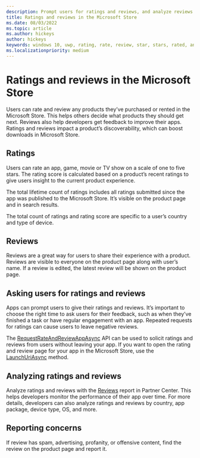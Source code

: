 ```yaml
---
description: Prompt users for ratings and reviews, and analyze reviews provided by users
title: Ratings and reviews in the Microsoft Store
ms.date: 08/03/2022
ms.topic: article
ms.author: hickeys
author: hickeys
keywords: windows 10, uwp, rating, rate, review, star, stars, rated, analyze
ms.localizationpriority: medium
---
```


# Ratings and reviews in the Microsoft Store

Users can rate and review any products they’ve purchased or rented in the Microsoft Store. This helps others decide what products they should get next. Reviews also help developers get feedback to improve their apps. Ratings and reviews impact a product’s discoverability, which can boost downloads in Microsoft Store.

## Ratings

Users can rate an app, game, movie or TV show on a scale of one to five stars. The rating score is calculated based on a product’s recent ratings to give users insight to the current product experience.

The total lifetime count of ratings includes all ratings submitted since the app was published to the Microsoft Store. It’s visible on the product page and in search results.

The total count of ratings and rating score are specific to a user’s country and type of device.

## Reviews

Reviews are a great way for users to share their experience with a product. Reviews are visible to everyone on the product page along with user’s name. If a review is edited, the latest review will be shown on the product page.

## Asking users for ratings and reviews

Apps can prompt users to give their ratings and reviews. It’s important to choose the right time to ask users for their feedback, such as when they’ve finished a task or have regular engagement with an app. Repeated requests for ratings can cause users to leave negative reviews.  

The [RequestRateAndReviewAppAsync](/windows/uwp/monetize/request-ratings-and-reviews#show-a-rating-and-review-dialog-in-your-app) API can be used to solicit ratings and reviews from users without leaving your app. If you want to open the rating and review page for your app in the Microsoft Store, use the [LaunchUriAsync](/windows/uwp/monetize/request-ratings-and-reviews#launch-the-rating-and-review-page-for-your-app-in-the-store) method.

## Analyzing ratings and reviews

Analyze ratings and reviews with the [Reviews](reviews-report.md) report in Partner Center. This helps developers monitor the performance of their app over time. For more details, developers can also analyze ratings and reviews by country, app package, device type, OS, and more.

## Reporting concerns

If review has spam, advertising, profanity, or offensive content, find the review on the product page and report it.
